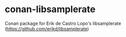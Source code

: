 # conan-libsamplerate
Conan package for Erik de Castro Lopo's libsamplerate (https://github.com/erikd/libsamplerate)
